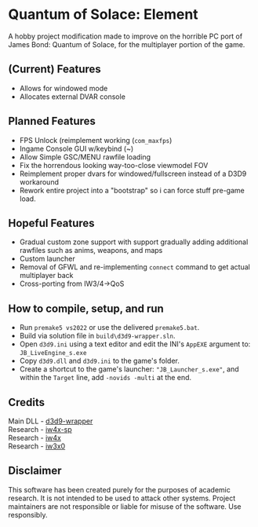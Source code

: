 # Quantum of Solace: Element
A hobby project modification made to improve on the horrible PC port of James Bond: Quantum of Solace, for the multiplayer portion of the game.

## (Current) Features
- Allows for windowed mode
- Allocates external DVAR console

## Planned Features
- FPS Unlock (reimplement working (`com_maxfps`)
- Ingame Console GUI w/keybind (~)
- Allow Simple GSC/MENU rawfile loading
- Fix the horrendous looking way-too-close viewmodel FOV
- Reimplement proper dvars for windowed/fullscreen instead of a D3D9 workaround
- Rework entire project into a "bootstrap" so i can force stuff pre-game load.

## Hopeful Features
- Gradual custom zone support with support gradually adding additional rawfiles such as anims, weapons, and maps
- Custom launcher
- Removal of GFWL and re-implementing `connect` command to get actual multiplayer back
- Cross-porting from IW3/4->QoS

## How to compile, setup, and run

- Run `premake5 vs2022` or use the delivered `premake5.bat`.
- Build via solution file in `build\d3d9-wrapper.sln`.
- Open `d3d9.ini` using a text editor and edit the INI's ``AppEXE`` argument to: ``JB_LiveEngine_s.exe``
- Copy `d3d9.dll` and `d3d9.ini` to the game's folder.
- Create a shortcut to the game's launcher: `"JB_Launcher_s.exe"`, and within the ``Target`` line, add ``-novids -multi`` at the end.

## Credits
Main DLL - [d3d9-wrapper](https://github.com/ThirteenAG/d3d9-wrapper)</br>
Research - [iw4x-sp](https://github.com/XLabsProject/iw4x-sp)</br>
Research - [iw4x](https://github.com/XLabsProject/iw4x-client)</br>
Research - [iw3x0](https://github.com/xoxor4d/iw3xo-dev)</br>


## Disclaimer

This software has been created purely for the purposes of academic research. It is not intended to be used to attack other systems. Project maintainers are not responsible or liable for misuse of the software. Use responsibly.

